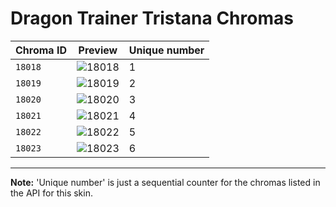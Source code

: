 # Dragon Trainer Tristana Chromas

| Chroma ID | Preview | Unique number |
|---|---|---|
| `18018` | ![18018](https://raw.communitydragon.org/latest/plugins/rcp-be-lol-game-data/global/default/v1/champion-chroma-images/18/18018.png) | 1 |
| `18019` | ![18019](https://raw.communitydragon.org/latest/plugins/rcp-be-lol-game-data/global/default/v1/champion-chroma-images/18/18019.png) | 2 |
| `18020` | ![18020](https://raw.communitydragon.org/latest/plugins/rcp-be-lol-game-data/global/default/v1/champion-chroma-images/18/18020.png) | 3 |
| `18021` | ![18021](https://raw.communitydragon.org/latest/plugins/rcp-be-lol-game-data/global/default/v1/champion-chroma-images/18/18021.png) | 4 |
| `18022` | ![18022](https://raw.communitydragon.org/latest/plugins/rcp-be-lol-game-data/global/default/v1/champion-chroma-images/18/18022.png) | 5 |
| `18023` | ![18023](https://raw.communitydragon.org/latest/plugins/rcp-be-lol-game-data/global/default/v1/champion-chroma-images/18/18023.png) | 6 |

---

**Note:** 'Unique number' is just a sequential counter for the chromas listed in the API for this skin.